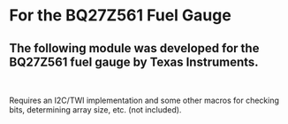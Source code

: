 # **For the BQ27Z561 Fuel Gauge**

## The following module was developed for the BQ27Z561 fuel gauge by Texas Instruments.

<br>

Requires an I2C/TWI implementation and some other macros for checking bits, determining array size, etc. (not included).